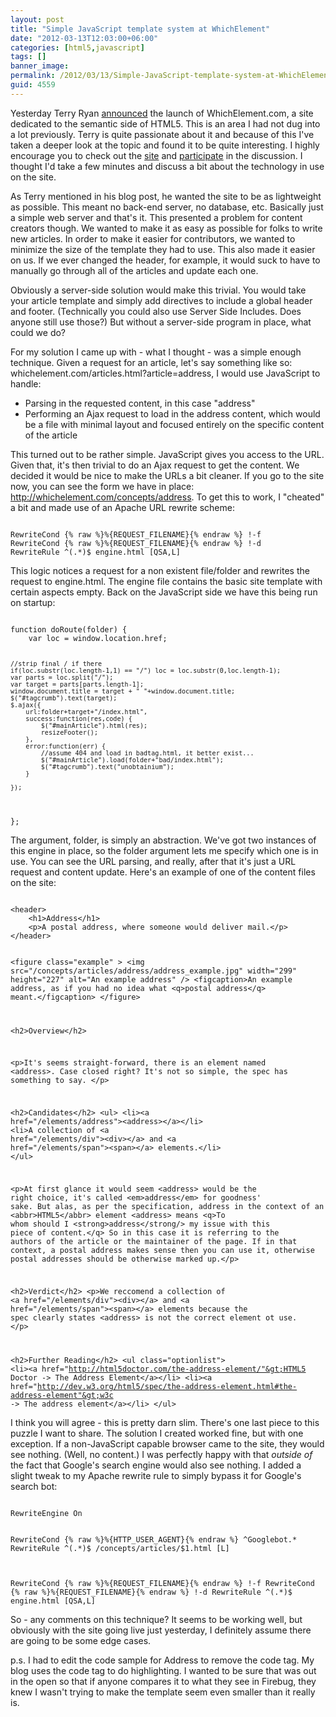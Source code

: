 ```yaml
---
layout: post
title: "Simple JavaScript template system at WhichElement"
date: "2012-03-13T12:03:00+06:00"
categories: [html5,javascript]
tags: []
banner_image: 
permalink: /2012/03/13/Simple-JavaScript-template-system-at-WhichElement
guid: 4559
---
```


Yesterday Terry Ryan <a href="http://www.terrenceryan.com/blog/post.cfm/whichelement-com">announced</a> the launch of WhichElement.com, a site dedicated to the semantic side of HTML5. This is an area I had not dug into a lot previously. Terry is quite passionate about it and because of this I've taken a deeper look at the topic and found it to be quite interesting. I highly encourage you to check out the <a href="http://www.whichelement.com">site</a> and <a href="http://whichelement.com/contribute/">participate</a> in the discussion. I thought I'd take a few minutes and discuss a bit about the technology in use on the site.

<p/>
<!--more-->
As Terry mentioned in his blog post, he wanted the site to be as lightweight as possible. This meant no back-end server, no database, etc. Basically just a simple web server and that's it. This presented a problem for content creators though. We wanted to make it as easy as possible for folks to write new articles. In order to make it easier for contributors, we wanted to minimize the size of the template they had to use. This also made it easier on us. If we ever changed the header, for example, it would suck to have to manually go through all of the articles and update each one. 

<p/>

Obviously a server-side solution would make this trivial. You would take your article template and simply add directives to include a global header and footer. (Technically you could also use Server Side Includes. Does anyone still use those?) But without a server-side program in place, what could we do?

<p/>

For my solution I came up with - what I thought - was a simple enough technique. Given a request for an article, let's say something like so: whichelement.com/articles.html?article=address, I would use JavaScript to handle:

<p/>

<ul>
<li>Parsing in the requested content, in this case "address"
<li>Performing an Ajax request to load in the address content, which would be a file with minimal layout and focused entirely on the specific content of the article
</ul>

<p/>

This turned out to be rather simple. JavaScript gives you access to the URL. Given that, it's then trivial to do an Ajax request to get the content. We decided it would be nice to make the URLs a bit cleaner. If you go to the site now, you can see the form we have in place: http://whichelement.com/concepts/address. To get this to work, I "cheated" a bit and made use of an Apache URL rewrite scheme:

<p/>

<code>
RewriteCond {% raw %}%{REQUEST_FILENAME}{% endraw %} !-f
RewriteCond {% raw %}%{REQUEST_FILENAME}{% endraw %} !-d
RewriteRule ^(.*)$ engine.html [QSA,L]
</code>

<p/>

This logic notices a request for a non existent file/folder and rewrites the request to engine.html. The engine file contains the basic site template with certain aspects empty. Back on the JavaScript side we have this being run on startup:

<p/>

<code>
function doRoute(folder) {
    var loc = window.location.href;

    //strip final / if there
    if(loc.substr(loc.length-1,1) == "/") loc = loc.substr(0,loc.length-1);
    var parts = loc.split("/");
    var target = parts[parts.length-1];
    window.document.title = target + " "+window.document.title;
    $("#tagcrumb").text(target);
    $.ajax({
        url:folder+target+"/index.html",
        success:function(res,code) {
            $("#mainArticle").html(res);
            resizeFooter();
        },
        error:function(err) {
            //assume 404 and load in badtag.html, it better exist...
            $("#mainArticle").load(folder+"bad/index.html");
            $("#tagcrumb").text("unobtainium");
        }

    });

};
</code>

<p/>

The argument, folder, is simply an abstraction. We've got two instances of this engine in place, so the folder argument lets me specify which one is in use. You can see the URL parsing, and really, after that it's just a URL request and content update. Here's an example of one of the content files on the site:

<p/>

<code>
&lt;header&gt;
	&lt;h1&gt;Address&lt;/h1&gt;
	&lt;p&gt;A postal address, where someone would deliver mail.&lt;/p&gt;
&lt;/header&gt;


&lt;figure class="example" &gt;
	&lt;img src="/concepts/articles/address/address_example.jpg" width="299" height="227" alt="An example address" /&gt;
	&lt;figcaption&gt;An example address, as if you had no idea what &lt;q&gt;postal address&lt;/q&gt; meant.&lt;/figcaption&gt;
&lt;/figure&gt;

&lt;h2&gt;Overview&lt;/h2&gt;

&lt;p&gt;It's seems straight-forward, there is an element named &lt;address&gt;.  Case closed right?
It's not so simple, the spec has something to say. &lt;/p&gt;

&lt;h2&gt;Candidates&lt;/h2&gt;
&lt;ul&gt;
	&lt;li&gt;&lt;a href="/elements/address"&gt;&lt;address&gt;&lt;/a&gt;&lt;/li&gt;
	&lt;li&gt;A collection of &lt;a href="/elements/div"&gt;&lt;div&gt;&lt;/a&gt; and &lt;a href="/elements/span"&gt;&lt;span&gt;&lt;/a&gt; elements.&lt;/li&gt;
&lt;/ul&gt;

&lt;p&gt;At first glance it would seem &lt;address&gt; would be the right choice, it's called &lt;em&gt;address&lt;/em&gt; for goodness' sake.  But alas, as per the specification, address in the context of an &lt;abbr&gt;HTML5&lt;/abbr&gt; element &lt;address&gt; means &lt;q&gt;To whom should I &lt;strong&gt;address&lt;/strong/&gt; my issue with this piece of content.&lt;/q&gt; So in this case it is referring to the authors of the article or the maintainer of the page.  If in that context, a postal address makes sense then you can use it, otherwise postal addresses should be otherwise marked up.&lt;/p&gt;
	
	
&lt;h2&gt;Verdict&lt;/h2&gt;
&lt;p&gt;We reccomend a collection of &lt;a href="/elements/div"&gt;&lt;div&gt;&lt;/a&gt; and &lt;a href="/elements/span"&gt;&lt;span&gt;&lt;/a&gt; elements because the spec clearly states &lt;address&gt; is not the correct element ot use.
&lt;/p&gt;	

&lt;h2&gt;Further Reading&lt;/h2&gt;
&lt;ul class="optionlist"&gt;
	&lt;li&gt;&lt;a href="http://html5doctor.com/the-address-element/"&gt;HTML5 Doctor -&gt; The Address Element&lt;/a&gt;&lt;/li&gt;
	&lt;li&gt;&lt;a href="http://dev.w3.org/html5/spec/the-address-element.html#the-address-element"&gt;w3c -&gt; The address element&lt;/a&gt;&lt;/li&gt;
&lt;/ul&gt;
</code>

<p/>

I think you will agree - this is pretty darn slim. There's one last piece to this puzzle I want to share. The solution I created worked fine, but with one exception. If a non-JavaScript capable browser came to the site, they would see nothing. (Well, no content.) I was perfectly happy with that <i>outside of</i> the fact that Google's search engine would also see nothing. I added a slight tweak to my Apache rewrite rule to simply bypass it for Google's search bot:

<p/>

<code>
RewriteEngine On

RewriteCond {% raw %}%{HTTP_USER_AGENT}{% endraw %} ^Googlebot.*
RewriteRule ^(.*)$	/concepts/articles/$1.html [L]

RewriteCond {% raw %}%{REQUEST_FILENAME}{% endraw %} !-f
RewriteCond {% raw %}%{REQUEST_FILENAME}{% endraw %} !-d
RewriteRule ^(.*)$ engine.html [QSA,L]
</code>

<p/>

So - any comments on this technique? It seems to be working well, but obviously with the site going live just yesterday, I definitely assume there are going to be some edge cases.

<p/>

p.s. I had to edit the code sample for Address to remove the code tag. My blog uses the code tag to do highlighting. I wanted to be sure that was out in the open so that if anyone compares it to what they see in Firebug, they knew I wasn't trying to make the template seem even smaller than it really is.